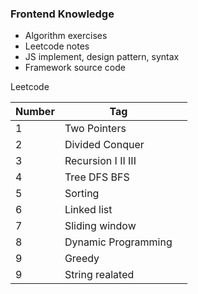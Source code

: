 ### Frontend Knowledge

- Algorithm exercises
- Leetcode notes
- JS implement, design pattern, syntax
- Framework source code

Leetcode

| Number | Tag                                                          |      |
| ------ | ------------------------------------------------------------ | ---- |
| 1      | <a link='https://github.com/southchen/PrepforInterview/blob/master/Algorithm/Two%20Pointer.md'>Two Pointers</a> |      |
| 2      | <a link='https://github.com/southchen/PrepforInterview/blob/master/Algorithm/Divided-Conquer.md'>Divided Conquer</a> |      |
| 3      | Recursion <a link='https://github.com/southchen/PrepforInterview/blob/master/Algorithm/Recursion-Basic.md'>I</a> <a link='https://github.com/southchen/PrepforInterview/blob/master/Algorithm/Recursion%20PartII.md'>II</a> <a link='https://github.com/southchen/PrepforInterview/blob/master/Algorithm/Recursion%20vs%20iterator.md'>III</a> |      |
| 4      | Tree <a link='https://github.com/southchen/PrepforInterview/blob/master/Algorithm/DFS.md'>DFS</a>  <a link='https://github.com/southchen/PrepforInterview/blob/master/Algorithm/BFS.md'>BFS</a> |      |
| 5      | Sorting                                                      |      |
| 6      | Linked list                                                  |      |
| 7      | Sliding window                                               |      |
| 8      | Dynamic Programming                                          |      |
| 9      | Greedy                                                       |      |
| 9      | String realated                                              |      |



